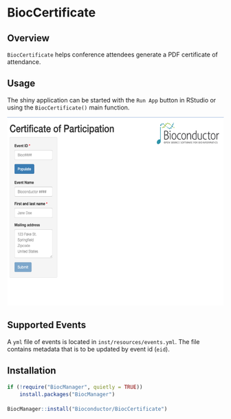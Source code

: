 # BiocCertificate

## Overview

`BiocCertificate` helps conference attendees generate a PDF certificate of
attendance.

## Usage

The shiny application can be started with the `Run App` button in RStudio or
using the `BiocCertificate()` main function.

<a href="https://github.com/Bioconductor/BiocCertificate">
<img src="https://raw.githubusercontent.com/Bioconductor/BiocCertificate/devel/inst/images/BiocCertificateForm.png"
width="600" height="439"/>
</a>

## Supported Events

A `yml` file of events is located in `inst/resources/events.yml`. The file
contains metadata that is to be updated by event id (`eid`).

## Installation

``` r
if (!require("BiocManager", quietly = TRUE))
    install.packages("BiocManager")
    
BiocManager::install("Bioconductor/BiocCertificate")
```
